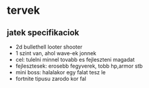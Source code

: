 # tervek

## jatek specifikaciok
- 2d bullethell looter shooter
- 1 szint van, ahol wave-ek jonnek
- cel: tulelni minnel tovabb es fejleszteni magadat
- fejlesztesek: erosebb fegyverek, tobb hp,armor stb
- mini boss: halalakor egy falat tesz le
- fortnite tipusu zarodo kor fal
